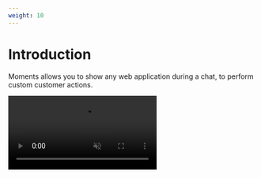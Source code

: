 ```yaml
---
weight: 10
---
```


# Introduction

Moments allows you to show any web application during a chat, to perform custom customer actions.

<video src="https://cdn-staging.livechat-static.com/api/file/lc/att/1520/34fb66f74b2f18394a199dbf0b6c4e9f/chw.mp4" autoplay="true" loop="true" muted="true">

## Is it for me?

Think about Moments as a solution for difficult tasks to handle during a conversation. When a specific task is hard to perform using text messages, or it requires a lot of effort from your customer to collect requested data, Moments can make your process much more accessible. It allows you to solve a problem without the need to leave a chat. From a technical point of view, it's web page embedded in iframe shown during a chat.

## How it works?

1. The customer receives a rich message with webview button
2. Customer clicks button
3. Moments shows, web applications loads
4. Customer performs activities in web application
5. The moment is closed either by:
   - Web application (method call)
   - User (close button)
